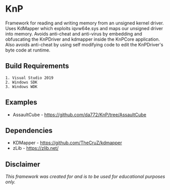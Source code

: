 # KnP
Framework for reading and writing memory from an unsigned kernel driver. Uses KdMapper which exploits iqvw64e.sys and maps our unsigned driver into memory. Avoids anti-cheat and anti-virus by embedding and obfuscating the KnPDriver and kdmapper inside the KnPCore application. Also avoids anti-cheat by using self modifying code to edit the KnPDriver's byte code at runtime.

## Build Requirements
```
1. Visual Studio 2019
2. Windows SDK
3. Windows WDK
```
## Examples
- AssaultCube - https://github.com/da772/KnP/tree/AssaultCube
 
## Dependencies 
- KDMapper - https://github.com/TheCruZ/kdmapper
- zLib - https://zlib.net/

## Disclaimer
*This framework was created for and is to be used for educational purposes only.*
